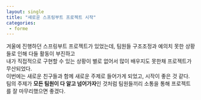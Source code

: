 ```yaml
---
layout: single
title: "새로운 스프링부트 프로젝트 시작"
categories:
 - forme
---
```


겨울에 진행하던 스프링부트 프로젝트가 있었는데, 팀원들 구조조정과 예의치 못한 상황들로 인해 다들 활동이 부진하고 <br>
내가 직접적으로 구현할 수 있는 상황이 별로 없어서 많이 배우지도 못한채 프로젝트가 무산되었다. <br>
이번에는 새로운 친구들과 함께 새로운 주제로 들어가게 되었고, 시작이 좋은 것 같다. <br>
팀의 주제가 **모든 팀원이 다 알고 넘어가자**인 것처럼 팀원들끼리 소통을 통해 프로젝트를 잘 마무리했으면 좋겠다. <br>

